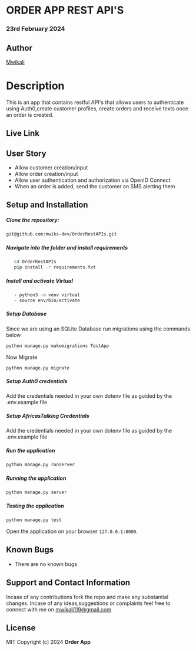 # ORDER APP REST API'S

### 23rd February 2024

## Author  
  
[Mwikali](https://github.com/mwiks-dev)  
  
# Description  
This is an app that contains restful API's that allows users to authenticate using Auth0,create customer profiles, create orders and receive texts once an order is created.

##  Live Link  
 

## User Story  
  
* Allow customer creation/input 
* Allow order creation/input 
* Allow user authentication and authorization via OpenID Connect 
* When an order is added, send the customer an SMS alerting them   

  
## Setup and Installation  
  
##### Clone the repository:  
 ```bash 
 git@github.com:mwiks-dev/OrderRestAPIs.git
```
##### Navigate into the folder and install requirements  
 ```bash 
    cd OrderRestAPIs 
    pip install -r requirements.txt 
```
##### Install and activate Virtual  
 ```bash 
    - python3 -m venv virtual 
    - source env/bin/activate  
```  
##### Setup Database  
  Since we are using an SQLite Database run migrations using the commands below
 ```bash 
python manage.py makemigrations TestApp
 ``` 
 Now Migrate  
 ```bash 
 python manage.py migrate 
```

##### Setup Auth0 credentials 
 Add the credentials needed in your own dotenv file as guided by the .env.example file

##### Setup AfricasTalking Credentials
 Add the credentials needed in your own dotenv file as guided by the .env.example file

##### Run the application  
 ```bash 
 python manage.py runserver 
``` 
##### Running the application  
 ```bash 
 python manage.py server 
```
##### Testing the application  
 ```bash 
 python manage.py test 
```
Open the application on your browser `127.0.0.1:8000`.  
  
## Known Bugs  
* There are no known bugs  
  
## Support and Contact Information 

Incase of any contributions fork the repo and make any substantial changes.
Incase of any ideas,suggestions or complaints feel free to connect with me on mwikali119@gmail.com 

## License
MIT
Copyright (c) 2024 **Order App**